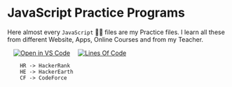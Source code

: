 # JavaScript Practice Programs

Here almost every `JavaScript` 🐱‍🏍 files are my Practice files. I learn all these from different Website, Apps, Online Courses and from my Teacher.

<!-- Logo -->

&emsp;[![Open in VS Code](https://open.vscode.dev/badges/open-in-vscode.svg)](https://github.com/Koushikon/JS.Programs) 
&emsp;[![Lines Of Code](https://tokei.rs/b1/github.com/Koushikon/JS.Programs?category=code)](https://github.com/Koushikon/JS.Programs)

```Plain
    HR -> HackerRank
    HE -> HackerEarth
    CF -> CodeForce
```
